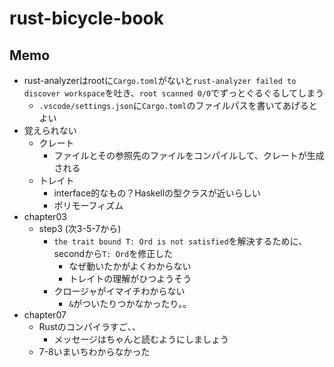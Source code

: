 # rust-bicycle-book
## Memo
- rust-analyzerはrootに`Cargo.toml`がないと`rust-analyzer failed to discover workspace`を吐き、`root scanned 0/0`でずっとぐるぐるしてしまう
  - `.vscode/settings.json`に`Cargo.toml`のファイルパスを書いてあげるとよい
- 覚えられない
  - クレート
    - ファイルとその参照先のファイルをコンパイルして、クレートが生成される
  - トレイト
    - interface的なもの？Haskellの型クラスが近いらしい
    - ポリモーフィズム
- chapter03
  - step3 (次3-5-7から)
    - `the trait bound T: Ord is not satisfied`を解決するために、secondから`T: Ord`を修正した
      - なぜ動いたかがよくわからない
      - トレイトの理解がひつようそう
    - クロージャがイマイチわからない
      - `&`がついたりつかなかったり。。
- chapter07
  - Rustのコンパイラすご、、
    - メッセージはちゃんと読むようにしましょう
  - 7\-8いまいちわからなかった
